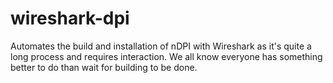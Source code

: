 # wireshark-dpi
Automates the build and installation of nDPI with Wireshark as it's quite a long process and requires interaction. We all know everyone has something better to do than wait for building to be done.
